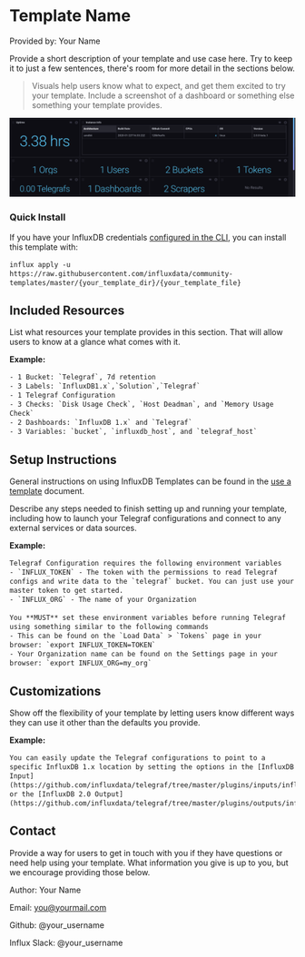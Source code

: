 # Template Name

Provided by: Your Name

Provide a short description of your template and use case here. Try to keep it to just a few sentences, there's room for more detail in the sections below.


> Visuals help users know what to expect, and get them excited to try your template. Include a screenshot of a dashboard or something else something your template provides.

![Example Dashboard Screenshot](Example_Screenshot.png)

### Quick Install

If you have your InfluxDB credentials [configured in the CLI](Vhttps://v2.docs.influxdata.com/v2.0/reference/cli/influx/config/), you can install this template with:

```
influx apply -u https://raw.githubusercontent.com/influxdata/community-templates/master/{your_template_dir}/{your_template_file}
```

## Included Resources

List what resources your template provides in this section. That will allow users to know at a glance what comes with it.

**Example:**

    - 1 Bucket: `Telegraf`, 7d retention
    - 3 Labels: `InfluxDB1.x`,`Solution`,`Telegraf`
    - 1 Telegraf Configuration
    - 3 Checks: `Disk Usage Check`, `Host Deadman`, and `Memory Usage Check`
    - 2 Dashboards: `InfluxDB 1.x` and `Telegraf`
    - 3 Variables: `bucket`, `influxdb_host`, and `telegraf_host`

## Setup Instructions

General instructions on using InfluxDB Templates can be found in the [use a template](../docs/use_a_template.md) document.

Describe any steps needed to finish setting up and running your template, including how to launch your Telegraf configurations and connect to any external services or data sources.

**Example:**
    
    Telegraf Configuration requires the following environment variables
    - `INFLUX_TOKEN` - The token with the permissions to read Telegraf configs and write data to the `telegraf` bucket. You can just use your master token to get started.
    - `INFLUX_ORG` - The name of your Organization

    You **MUST** set these environment variables before running Telegraf using something similar to the following commands
    - This can be found on the `Load Data` > `Tokens` page in your browser: `export INFLUX_TOKEN=TOKEN`
    - Your Organization name can be found on the Settings page in your browser: `export INFLUX_ORG=my_org`

## Customizations

Show off the flexibility of your template by letting users know different ways they can use it other than the defaults you provide.

**Example:**

    You can easily update the Telegraf configurations to point to a specific InfluxDB 1.x location by setting the options in the [InfluxDB Input](https://github.com/influxdata/telegraf/tree/master/plugins/inputs/influxdb) or the [InfluxDB 2.0 Output](https://github.com/influxdata/telegraf/tree/master/plugins/outputs/influxdb_v2). 

## Contact

Provide a way for users to get in touch with you if they have questions or need help using your template. What information you give is up to you, but we encourage providing those below.

Author: Your Name

Email: you@yourmail.com

Github: @your_username

Influx Slack: @your_username
